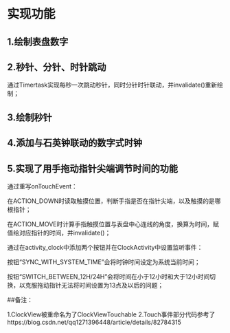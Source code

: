 # 实现功能

## 1.绘制表盘数字

## 2.秒针、分针、时针跳动

通过Timertask实现每秒一次跳动秒针，同时分针时针联动，并invalidate()重新绘制；

## 3.绘制秒针

## 4.添加与石英钟联动的数字式时钟

## 5.实现了用手拖动指针尖端调节时间的功能

通过重写onTouchEvent：

在ACTION_DOWN时读取触摸位置，判断手指是否在指针尖端，以及触摸的是哪根指针；

在ACTION_MOVE时计算手指触摸位置与表盘中心连线的角度，换算为时间，赋值给对应指针的时间，并invalidate()；

通过在activity_clock中添加两个按钮并在ClockActivity中设置监听事件：

按钮“SYNC_WITH_SYSTEM_TIME”会将时钟时间设定为系统当前时间；

按钮“SWITCH_BETWEEN_12H/24H”会将时间在小于12小时和大于12小时间切换，以克服拖动指针无法将时间设置为13点及以后的问题；


##备注：

1.ClockView被重命名为了ClockViewTouchable
2.Touch事件部分代码参考了https://blog.csdn.net/qq1271396448/article/details/82784315
